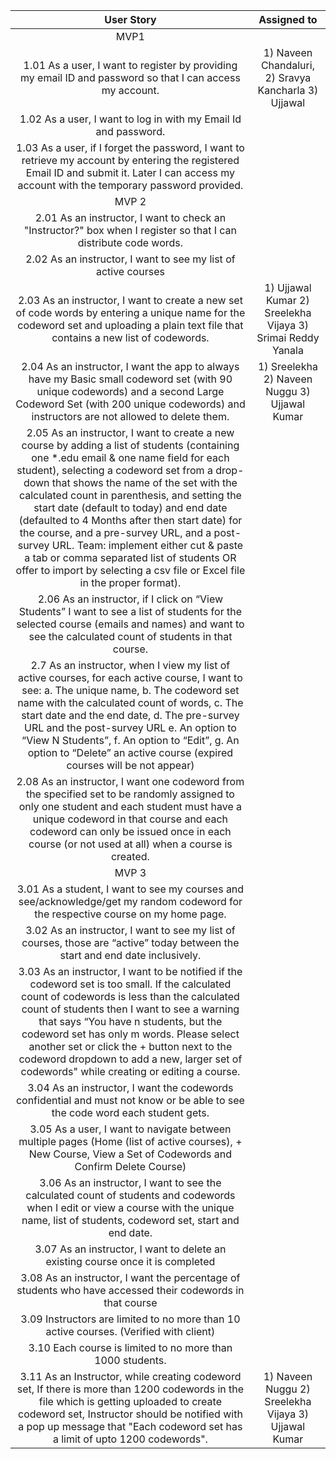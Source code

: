 |                                                                                                                                                                                                                                                                                                User Story                                                                                                                                                                                                                                                                                               |                         Assigned to                         |
|:-------------------------------------------------------------------------------------------------------------------------------------------------------------------------------------------------------------------------------------------------------------------------------------------------------------------------------------------------------------------------------------------------------------------------------------------------------------------------------------------------------------------------------------------------------------------------------------------------------:|:-----------------------------------------------------------:|
|                                                                                                                                                                                                                                                                                                   MVP1                                                                                                                                                                                                                                                                                                  |                                                             |
| 1.01 As a user, I want to register by providing my email ID and password so that I can access my account.                                                                                                                                                                                                                                                                                                                                                                                                                                                                                               | 1) Naveen Chandaluri, 2) Sravya Kancharla  3) Ujjawal       |
| 1.02 As a user, I want to log in with my Email Id and password.                                                                                                                                                                                                                                                                                                                                                                                                                                                                                                                                         |                                                             |
| 1.03 As a user, if I forget the password, I want to retrieve my account by entering the registered Email ID and submit it. Later I can access my account with the temporary password provided.                                                                                                                                                                                                                                                                                                                                                                                                          |                                                             |
|                                                                                                                                                                                                                                                                                                  MVP 2                                                                                                                                                                                                                                                                                                  |                                                             |
| 2.01 As an instructor, I want to check an "Instructor?" box when I register so that I can distribute code words.                                                                                                                                                                                                                                                                                                                                                                                                                                                                                        |                                                             |
| 2.02 As an instructor, I want to see my list of active courses                                                                                                                                                                                                                                                                                                                                                                                                                                                                                                                                          |                                                             |
| 2.03 As an instructor, I want to create a new set of code words by entering a unique name for the codeword set and uploading a plain text file that contains a new list of codewords.                                                                                                                                                                                                                                                                                                                                                                                                                   | 1) Ujjawal Kumar 2) Sreelekha Vijaya 3) Srimai Reddy Yanala |
| 2.04 As an instructor, I want the app to always have my Basic small codeword set (with 90 unique codewords) and a second Large Codeword Set (with 200 unique codewords) and instructors are not allowed to delete them.                                                                                                                                                                                                                                                                                                                                                                                 | 1) Sreelekha 2) Naveen Nuggu  3) Ujjawal Kumar              |
| 2.05 As an instructor, I want to create a new course by adding a list of students (containing one *.edu email & one name field for each student), selecting a codeword set from a drop-down that shows the name of the set with the calculated count in parenthesis, and setting the start date (default to today) and end date (defaulted to 4 Months after then start date) for the course, and a pre-survey URL, and a post-survey URL. Team: implement either cut & paste a tab or comma separated list of students OR offer to import by selecting a csv file or Excel file in the proper format). |                                                             |
| 2.06 As an instructor, if I click on “View Students” I want to see a list of students for the selected course (emails and names) and want to see the calculated count of students in that course.                                                                                                                                                                                                                                                                                                                                                                                                       |                                                             |
| 2.7 As an instructor, when I view my list of active courses, for each active course, I want to see:     a. The unique name,     b. The codeword set name with the calculated count of words,     c. The start date and the end date,     d. The pre-survey URL and the post-survey URL     e. An option to “View N Students”,     f. An option to “Edit”,     g. An option to “Delete” an active course (expired courses will be not appear)                                                                                                                                                                |                                                             |
| 2.08 As an instructor, I want one codeword from the specified set to be randomly assigned to only one student and each student must have a unique codeword in that course and each codeword can only be issued once in each course (or not used at all) when a course is created.                                                                                                                                                                                                                                                                                                                       |                                                             |
|                                                                                                                                                                                                                                                                                                  MVP 3                                                                                                                                                                                                                                                                                                  |                                                             |
| 3.01 As a student, I want to see my courses and see/acknowledge/get my random codeword for the respective course on my home page.                                                                                                                                                                                                                                                                                                                                                                                                                                                                       |                                                             |
| 3.02 As an instructor, I want to see my list of courses, those are “active” today between the start and end date inclusively.                                                                                                                                                                                                                                                                                                                                                                                                                                                                           |                                                             |
| 3.03 As an instructor, I want to be notified if the codeword set is too small. If the calculated count of codewords is less than the calculated count of students then I want to see a warning that says “You have n students, but the codeword set has only m words. Please select another set or click the + button next to the codeword dropdown to add a new, larger set of codewords" while creating or editing a course.                                                                                                                                                                          |                                                             |
| 3.04 As an instructor, I want the codewords confidential and must not know or be able to see the code word each student gets.                                                                                                                                                                                                                                                                                                                                                                                                                                                                           |                                                             |
| 3.05 As a user, I want to navigate between multiple pages (Home (list of active courses), + New Course, View a Set of Codewords and Confirm Delete Course)                                                                                                                                                                                                                                                                                                                                                                                                                                              |                                                             |
| 3.06 As an instructor, I want to see the calculated count of students and codewords when I edit or view a course with the unique name, list of students, codeword set, start and end date.                                                                                                                                                                                                                                                                                                                                                                                                              |                                                             |
| 3.07 As an instructor, I want to delete an existing course once it is completed                                                                                                                                                                                                                                                                                                                                                                                                                                                                                                                         |                                                             |
| 3.08 As an instructor, I want the percentage of students who have accessed their codewords in that course                                                                                                                                                                                                                                                                                                                                                                                                                                                                                               |                                                             |
| 3.09 Instructors are limited to no more than 10 active courses. (Verified with client)                                                                                                                                                                                                                                                                                                                                                                                                                                                                                                                  |                                                             |
| 3.10 Each course is limited to no more than 1000 students.                                                                                                                                                                                                                                                                                                                                                                                                                                                                                                                                              |                                                             |
| 3.11 As an Instructor, while creating codeword set, If there is more than 1200 codewords in the file which is getting uploaded to create codeword set, Instructor should be notified with a pop up message that "Each codeword set has a limit of upto 1200 codewords".                                                                                                                                                                                                                                                                                                                                 | 1) Naveen Nuggu 2) Sreelekha Vijaya 3) Ujjawal Kumar        |
